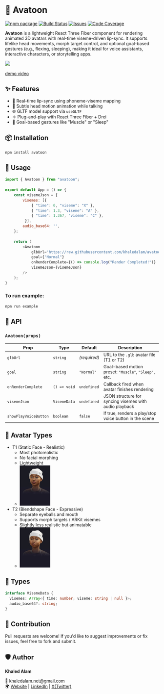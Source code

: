# 🧠 Avatoon


[![npm package][npm-img]][npm-url]
[![Build Status][build-img]][build-url]
[![Issues][issues-img]][issues-url]
[![Code Coverage][codecov-img]][codecov-url]


**Avatoon** is a lightweight React Three Fiber component for rendering animated 3D avatars with real-time viseme-driven lip-sync. It supports lifelike head movements, morph target control, and optional goal-based gestures (e.g., flexing, sleeping), making it ideal for voice assistants, interactive characters, or storytelling apps.

<img src="https://raw.githubusercontent.com/khaledalam/avatoon/main/test/assets/avatoon.gif" />

[demo video](https://youtu.be/9ODqu2EZvtw)


## ✨ Features
- 🎤 Real-time lip-sync using phoneme-viseme mapping  
- 🧍 Subtle head motion animation while talking  
- 🌐 GLTF model support via `useGLTF`  
- ⚛️ Plug-and-play with React Three Fiber + Drei  
- 🎯 Goal-based gestures like "Muscle" or "Sleep"

## 📦 Installation

```bash
npm install avatoon
```

## 🚀 Usage

```js
import { Avatoon } from "avatoon";

export default App = () => {
    const visemeJson = {
        visemes: [{ 
            { "time": 0, "viseme": "X" },
            { "time": 1.3, "viseme": "A" },
            { "time": 1.367, "viseme": "C" },
         }],
        audio_base64: '',
    };

    return (
        <Avatoon
            glbUrl='https://raw.githubusercontent.com/khaledalam/avatoon/main/test/assets/placeholder-avatar.glb'
            goal={"Normal"}
            onRenderComplete={() => console.log("Render Completed!")}
            visemeJson={visemeJson}
        />
    );
}

```

### To run example:
```bash
npm run example
```

## 🧩 API

### `Avatoon(props)`

| Prop                  | Type         | Default      | Description                                            |
| --------------------- | ------------ | ------------ | ------------------------------------------------------ |
| `glbUrl`              | `string`     | *(required)* | URL to the `.glb` avatar file (T1 or T2)               |
| `goal`                | `string`     | `"Normal"`   | Goal-based motion preset: `"Muscle"`, `"Sleep"`, etc.  |
| `onRenderComplete`    | `() => void` | `undefined`  | Callback fired when avatar finishes rendering          |
| `visemeJson`          | `VisemeData` | `undefined`  | JSON structure for syncing visemes with audio playback |
| `showPlayVoiceButton` | `boolean`    | `false`      | If true, renders a play/stop voice button in the scene |

## 👤 Avatar Types
- T1 (Static Face - Realistic)
    - Most photorealistic
    - No facial morphing
    - Lightweight
    - <img src="https://raw.githubusercontent.com/khaledalam/avatoon/main//test/assets/V1_bg.jpg" width="100"/>
- T2 (Blendshape Face - Expressive)
  - Separate eyeballs and mouth
  - Supports morph targets / ARKit visemes
  - Slightly less realistic but animatable
  - <img src="https://raw.githubusercontent.com/khaledalam/avatoon/main//test/assets/V2_bg.jpg" width="100"/>

## 📘 Types

```ts
interface VisemeData {
  visemes: Array<{ time: number; viseme: string | null }>;
  audio_base64?: string;
}
```


## 🤝 Contribution
Pull requests are welcome! If you'd like to suggest improvements or fix issues, feel free to fork and submit.


## 🛡️ Author

**Khaled Alam**

📧 [khaledalam.net@gmail.com](mailto:khaledalam.net@gmail.com)<br />
🌍 [Website](https://khaledalam.net/) | [LinkedIn](https://www.linkedin.com/in/khaledalam/) | [X(Twitter)](https://x.com/khaledalamxyz)

[build-img]:https://github.com/khaledalam/avatoon/actions/workflows/release.yml/badge.svg
[build-url]:https://github.com/khaledalam/avatoon/actions/workflows/release.yml
[npm-img]:https://img.shields.io/npm/v/avatoon
[npm-url]:https://www.npmjs.com/package/avatoon
[issues-img]:https://img.shields.io/github/issues/khaledalam/avatoon
[issues-url]:https://github.com/khaledalam/avatoon/issues
[codecov-img]:https://codecov.io/gh/khaledalam/avatoon/branch/main/graph/badge.svg
[codecov-url]:https://codecov.io/gh/khaledalam/avatoon